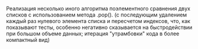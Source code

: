 Реализация несколько иного алгоритма поэлементного сравнения двух списков с использованием метода .pop().
(с последующим удалением каждый раз нулевого элемента списка и пересчетом индексов, что, как показывают тесты, особенно 
негативно сказывается на быстродействии при большом объеме данных; итерация "утрамбовки" кода в более компактный вид)
